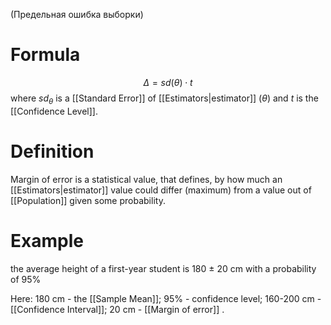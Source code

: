 (Предельная ошибка выборки)

# Formula
$$
\Delta  = sd({\theta}) \cdot  t
$$
where $sd_{\theta}$ is a [[Standard Error]]  of [[Estimators|estimator]] ($\theta$) and $t$ is the [[Confidence Level]].

# Definition
Margin of error is a statistical value, that defines, by how much an [[Estimators|estimator]] value could differ (maximum) from a value out of [[Population]] given some probability.


# Example
the average height of a first-year student is 180 ± 20 cm with a probability of 95%

Here:
180 cm - the [[Sample Mean]];
95% - confidence level;
160-200 cm - [[Confidence Interval]];
20 cm - [[Margin of error]] .
